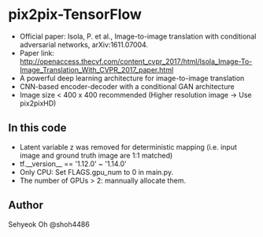 # pix2pix-TensorFlow
- Official paper: Isola, P. et al., Image-to-image translation with conditional adversarial networks, arXiv:1611.07004.
- Paper link: http://openaccess.thecvf.com/content_cvpr_2017/html/Isola_Image-To-Image_Translation_With_CVPR_2017_paper.html
- A powerful deep learning architecture for image-to-image translation
- CNN-based encoder-decoder with a conditional GAN architecture
- Image size < 400 x 400 recommended (Higher resolution image -> Use pix2pixHD)
## In this code
- Latent variable z was removed for deterministic mapping (i.e. input image and ground truth image are 1:1 matched)
- tf.\_\_version\_\_ == '1.12.0' ~ '1.14.0'
- Only CPU: Set FLAGS.gpu_num to 0 in main.py.
- The number of GPUs > 2: mannually allocate them.
## Author
Sehyeok Oh  @shoh4486
